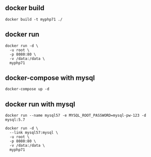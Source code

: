 ## docker build

```
docker build -t myphp71 ./
```

## docker run

```
docker run -d \
  -u root \
  -p 8080:80 \
  -v /data:/data \
  myphp71
```

## docker-compose with mysql

```
docker-compose up -d
```

## docker run with mysql

```
docker run --name mysql57 -e MYSQL_ROOT_PASSWORD=mysql-pw-123 -d mysql:5.7
```

```
docker run -d \
  --link mysql57:mysql \
  -u root \
  -p 8080:80 \
  -v /data:/data \
  myphp71
```
